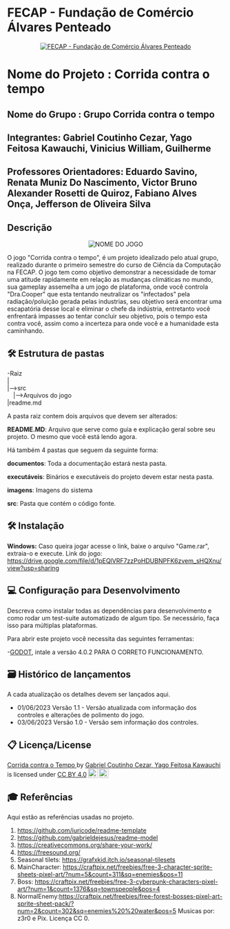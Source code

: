 # FECAP - Fundação de Comércio Álvares Penteado

<p align="center">
<a href= "https://www.fecap.br/"><img src="https://encrypted-tbn0.gstatic.com/images?q=tbn:ANd9GcRhZPrRa89Kma0ZZogxm0pi-tCn_TLKeHGVxywp-LXAFGR3B1DPouAJYHgKZGV0XTEf4AE&usqp=CAU" alt="FECAP - Fundação de Comércio Álvares Penteado" border="0"></a>
</p>

# Nome do Projeto : Corrida contra o tempo 

## Nome do Grupo : Grupo Corrida contra o tempo 

## Integrantes: Gabriel Coutinho Cezar, Yago Feitosa Kawauchi, Vinicius William, Guilherme

## Professores Orientadores: Eduardo Savino, Renata Muniz Do Nascimento, Victor Bruno Alexander Rosetti de Quiroz, Fabiano Alves Onça, Jefferson de Oliveira Silva

## Descrição

<p align="center">
<img src="https://github.com/2023-1-MCC1/Projeto10/assets/131826351/96c752f5-f70d-4945-ac87-f8878d1f4613" alt="NOME DO JOGO" border="0">
  

O jogo "Corrida contra o tempo", é um projeto idealizado pelo atual grupo, realizado durante o primeiro semestre do curso de Ciência da Computação na FECAP. O jogo tem como objetivo demonstrar a necessidade de tomar uma atitude rapidamente em relação as mudanças climáticas no mundo, sua gameplay assemelha a um jogo de plataforma, onde você controla "Dra.Cooper" que esta tentando neutralizar os "infectados" pela radiação/poluição gerada pelas industrias, seu objetivo será encontrar uma escapatória desse local e eliminar o chefe da indústria, entretanto você enfrentará impasses ao tentar concluir seu objetivo, pois o tempo esta contra você, assim como a incerteza para onde você e a humanidade esta caminhando.

## 🛠 Estrutura de pastas

-Raiz<br>
|<br>
|-->src<br>
  &emsp;|-->Arquivos do jogo<br>
|readme.md<br>

A pasta raiz contem dois arquivos que devem ser alterados:

<b>README.MD</b>: Arquivo que serve como guia e explicação geral sobre seu projeto. O mesmo que você está lendo agora.

Há também 4 pastas que seguem da seguinte forma:

<b>documentos</b>: Toda a documentação estará nesta pasta.

<b>executáveis</b>: Binários e executáveis do projeto devem estar nesta pasta.

<b>imagens</b>: Imagens do sistema

<b>src</b>: Pasta que contém o código fonte.

## 🛠 Instalação

<b>Windows:</b>
Caso queira jogar acesse o link, baixe o arquivo "Game.rar", extraia-o e execute.
Link do jogo: https://drive.google.com/file/d/1pEQlVRF7zzPoHDUBNPFK6zvem_sHQXnu/view?usp=sharing


## 💻 Configuração para Desenvolvimento

Descreva como instalar todas as dependências para desenvolvimento e como rodar um test-suite automatizado de algum tipo. Se necessário, faça isso para múltiplas plataformas.

Para abrir este projeto você necessita das seguintes ferramentas:

-<a href="https://godotengine.org/download">GODOT</a>, intale a versão 4.0.2 PARA O CORRETO FUNCIONAMENTO.

## 🗃 Histórico de lançamentos

A cada atualização os detalhes devem ser lançados aqui.

* 01/06/2023 Versão 1.1 - Versão atualizada com informação dos controles e alterações de polimento do jogo.
* 03/06/2023 Versão 1.0 - Versão sem informação dos controles.


## 📋 Licença/License

<p xmlns:cc="http://creativecommons.org/ns#" xmlns:dct="http://purl.org/dc/terms/"><a property="dct:title" rel="cc:attributionURL" href="https://github.com/2023-1-MCC1/Projeto10">Corrida contra o Tempo </a> by <a rel="cc:attributionURL dct:creator" property="cc:attributionName" href="https://github.com/coutinhogit">Gabriel Coutinho Cezar, Yago Feitosa Kawauchi</a> is licensed under <a href="http://creativecommons.org/licenses/by/4.0/?ref=chooser-v1" target="_blank" rel="license noopener noreferrer" style="display:inline-block;">CC BY 4.0<img style="height:22px!important;margin-left:3px;vertical-align:text-bottom;" src="https://mirrors.creativecommons.org/presskit/icons/cc.svg?ref=chooser-v1"><img style="height:22px!important;margin-left:3px;vertical-align:text-bottom;" src="https://mirrors.creativecommons.org/presskit/icons/by.svg?ref=chooser-v1"></a></p>


## 🎓 Referências

Aqui estão as referências usadas no projeto.

1. <https://github.com/iuricode/readme-template>
2. <https://github.com/gabrieldejesus/readme-model>
3. <https://creativecommons.org/share-your-work/>
4. <https://freesound.org/>
5. Seasonal tilets: https://grafxkid.itch.io/seasonal-tilesets
6. MainCharacter: https://craftpix.net/freebies/free-3-character-sprite-sheets-pixel-art/?num=5&count=311&sq=enemies&pos=11
7. Boss: https://craftpix.net/freebies/free-3-cyberpunk-characters-pixel-art/?num=1&count=1376&sq=townspeople&pos=4
8. NormalEnemy:https://craftpix.net/freebies/free-forest-bosses-pixel-art-sprite-sheet-pack/?num=2&count=302&sq=enemies%20%20water&pos=5
 Musicas por: z3r0 e Pix. Licença CC 0.


